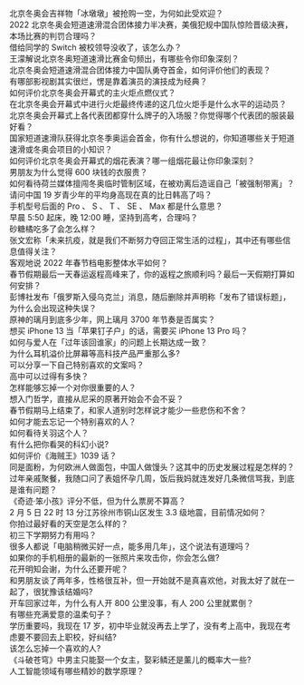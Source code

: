 北京冬奥会吉祥物「冰墩墩」被抢购一空，为何如此受欢迎？  
2022 北京冬奥会短道速滑混合团体接力半决赛，美俄犯规中国队惊险晋级决赛，本场比赛的判罚合理吗？  
借给同学的 Switch 被校领导没收了，该怎么办？  
王濛解说北京冬奥短道速滑比赛金句频出，有哪些令你印象深刻？  
北京冬奥会短道速滑混合团体接力中国队勇夺首金，如何评价他们的表现？  
有哪部影视剧其实很烂，愣是靠着演员的演技成为经典？  
如何评价北京冬奥会开幕式的主火炬点燃仪式？  
在北京冬奥会开幕式中进行火炬最终传递的这几位火炬手是什么水平的运动员？  
北京冬奥会开幕式上各代表团都穿什么牌子的入场服？你觉得哪个代表团的服装最好看？  
国家短道速滑队获得北京冬季奥运会首金，你有什么想说的，你知道哪些关于短道速滑或冬奥会项目的小知识？  
如何评价北京冬奥会开幕式的烟花表演？哪一组烟花最让你印象深刻？  
男朋友为什么觉得 600 块钱的衣服贵？  
如何看待荷兰媒体擅闯冬奥临时管制区域，在被劝离后造谣自己「被强制带离」？  
请问中国 19 岁青少年的平均身高现在真的比日韩高了吗？  
手机型号后面的 Pro 、 S 、 T 、 SE 、 Max 都是什么意思？  
早晨 5:50 起床，晚 12:00 睡，坚持到高考，合理吗？  
砂糖橘吃多了会怎么样？  
张文宏称「未来抗疫，就是我们不断努力夺回正常生活的过程」，其中还有哪些信息值得关注？  
客观地说 2022 年春节档电影整体水平如何？  
春节假期最后一天春运返程高峰来了，你的返程之旅顺利吗？最后一天假期打算如何安排？  
彭博社发布「俄罗斯入侵乌克兰」消息，随后删除并声明称「发布了错误标题」，为什么会出现这种失误？  
原神的璃月到底多少年，网上璃月 3700 年节奏是否属实？  
想买 iPhone 13 当「苹果钉子户」的话，需要买 iPhone 13 Pro 吗？  
如何与爱人在「过年该回谁家」的问题上长期达成一致？  
为什么耳机溢价比屏幕等高科技产品严重那么多?  
可以分享一下自己特别喜欢的文案吗？  
高中可以过得有多快？  
怎样能够忘掉一个对你很重要的人？  
想入门哲学，直接从尼采的原著开始会不会不妥？  
春节假期马上结束了，和家人道别时怎样说才能少一些悲伤和不舍？  
如何才能去忘记一个特别喜欢的人？  
如何看待关羽这个人？  
有什么把你看哭的科幻小说?  
如何评价《海贼王》1039 话？  
同是面粉，为何欧洲人做面包，中国人做馒头？这其中的历史发展过程是怎样的？  
过年亲戚聚餐，我随口问了表姐怀孕几周，饭后我妈就连发好几条微信骂我，到底是谁有问题？  
《奇迹·笨小孩》评分不低，但为什么票房不算高？  
2 月 5 日 22 时 13 分江苏徐州市铜山区发生 3.3 级地震，目前情况如何？  
你拍过最好看的天空是怎么样的？  
初三下学期努力有用吗？  
很多人都说「电脑稍微买好一点，能多用几年」，这个说法有道理吗？  
如果你的手机相册的最新的一张照片来攻击你，你会怎么做?  
花开明知会谢，为什么还要开呢？  
和男朋友谈了两年多，性格很互补，但一开始就不是真喜欢他，对我太好了就在一起了，很犹豫该结婚吗?  
开车回家过年，为什么有人开 800 公里没事，有人 200 公里就累倒？  
有哪些充满爱意的温柔句子？  
学历重要吗，我现在 17 岁，初中毕业就没再去上学了，没有考上高中，我现在考虑要不要回去上职校，好纠结?  
该怎么忘掉一个喜欢的人?  
《斗破苍穹》中男主只能娶一个女主，娶彩鳞还是薰儿的概率大一些?  
人工智能领域有哪些精妙的数学原理？  
